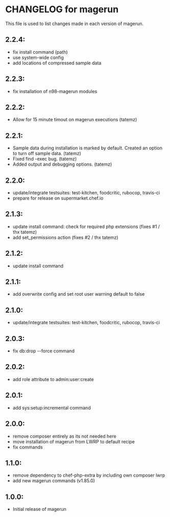 # CHANGELOG for magerun

This file is used to list changes made in each version of magerun.

## 2.2.4:

* fix install command (path)
* use system-wide config
* add locations of compressed sample data

## 2.2.3:

* fix installation of n98-magerun modules

## 2.2.2:

* Allow for 15 minute timout on magerun executions (tatemz)

## 2.2.1:

* Sample data during installation is marked by default. Created an option to turn off sample data. (tatemz)
* Fixed find -exec bug. (tatemz)
* Added output and debugging options. (tatemz)

## 2.2.0:

* update/integrate testsuites: test-kitchen, foodcritic, rubocop, travis-ci
* prepare for release on supermarket.chef.io

## 2.1.3:

* update install command: check for required php extensions (fixes #1 / thx tatemz)
* add set_permissions action (fixes #2 / thx tatemz)

## 2.1.2:

* update install command

## 2.1.1:

* add overwrite config and set root user warning default to false

## 2.1.0:

* update/integrate testsuites: test-kitchen, foodcritic, rubocop, travis-ci

## 2.0.3:

* fix db:drop --force command

## 2.0.2:

* add role attribute to admin:user:create

## 2.0.1:

* add sys:setup:incremental command

## 2.0.0:

* remove composer entirely as its not needed here
* move installation of magerun from LWRP to default recipe
* fix commands

## 1.1.0:

* remove dependency to chef-php-extra by including own composer lwrp
* add new magerun commands (v1.85.0)

## 1.0.0:

* Initial release of magerun